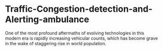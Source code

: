 # Traffic-Congestion-detection-and-Alerting-ambulance
One of the most profound aftermaths of evolving technologies in this modern era is rapidly increasing vehicular counts, which has become grave in the wake of staggering rise in world population.
